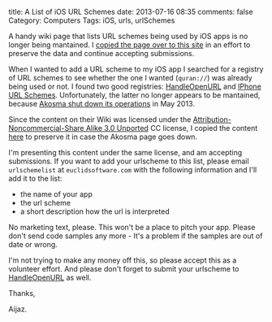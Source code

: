 title: A List of iOS URL Schemes
date: 2013-07-16 08:35
comments: false
Category: Computers
Tags: iOS, urls, urlSchemes

A handy wiki page that lists URL schemes being used by iOS apps is no
longer being mantained.  I
[copied the page over to this site](/urlschemelist) in an effort
to preserve the data and continue accepting submissions.

<!-- more -->

When I wanted to add a URL scheme to my iOS app I searched for a registry
of URL schemes to see whether the one I wanted (```quran://```) was
already being used or not.  I found two good registries:
[HandleOpenURL](http://handleOpenUrl.com) and
[IPhone URL Schemes](http://wiki.akosma.com/IPhone_URL_Schemes).
Unfortunately, the latter no longer appears to be mantained, because
[Akosma shut down its operations](http://akosma.com/2013/05/22/shutting-down/) in May 2013.

Since the content on their Wiki was licensed under the
<a href="http://creativecommons.org/licenses/by-nc-sa/3.0/" class="external " title="http://creativecommons.org/licenses/by-nc-sa/3.0/">Attribution-Noncommercial-Share Alike 3.0 Unported</a>
CC license, I copied the content
[here](/urlschemelist)
to preserve it in case the Akosma page goes down.

I'm presenting this content under the same license, and am accepting
submissions. If you want to add your urlscheme to this list, please email
```urlschemelist``` at ```euclidsoftware.com``` with the following information and I'll add it to the list:

* the name of your app
* the url scheme
* a short description how the url is interpreted

No marketing text, please.  This won't be a place to pitch your app.
Please don't send code samples any more - It's a problem if the samples
are out of date or wrong.

I'm not trying to make any money off this, so please accept this as a
volunteer effort.  And please don't forget to submit your urlscheme to
[HandleOpenURL](http://handleOpenUrl.com) as well.

Thanks,

Aijaz.
